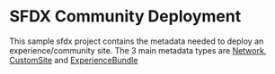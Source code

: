 # SFDX Community Deployment

This sample sfdx project contains the metadata needed to deploy an experience/community site. The 3 main metadata types are [Network](https://developer.salesforce.com/docs/atlas.en-us.api_meta.meta/api_meta/meta_network.htm?q=network), [CustomSite](https://developer.salesforce.com/docs/atlas.en-us.api_meta.meta/api_meta/meta_sites.htm) and [ExperienceBundle](https://developer.salesforce.com/docs/atlas.en-us.api_meta.meta/api_meta/meta_experiencebundle.htm)

